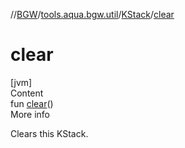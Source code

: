 //[BGW](../../../index.md)/[tools.aqua.bgw.util](../index.md)/[KStack](index.md)/[clear](clear.md)



# clear  
[jvm]  
Content  
fun [clear](clear.md)()  
More info  


Clears this KStack.

  




